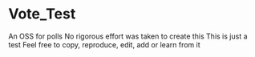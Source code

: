 # Vote_Test
An OSS for polls
No rigorous effort was taken to create this
This is just a test
Feel free to copy, reproduce, edit, add or learn from it

